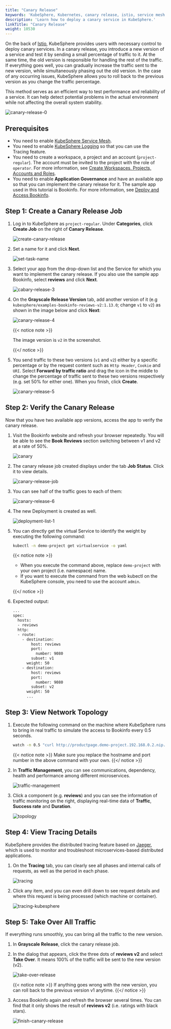 ```yaml
---
title: "Canary Release"
keywords: 'KubeSphere, Kubernetes, canary release, istio, service mesh'
description: 'Learn how to deploy a canary service in KubeSphere.'
linkTitle: "Canary Release"
weight: 10530
---
```


On the back of [Istio](https://istio.io/), KubeSphere provides users with necessary control to deploy canary services. In a canary release, you introduce a new version of a service and test it by sending a small percentage of traffic to it. At the same time, the old version is responsible for handling the rest of the traffic. If everything goes well, you can gradually increase the traffic sent to the new version, while simultaneously phasing out the old version. In the case of any occurring issues, KubeSphere allows you to roll back to the previous version as you change the traffic percentage.

This method serves as an efficient way to test performance and reliability of a service. It can help detect potential problems in the actual environment while not affecting the overall system stability.

![canary-release-0](/images/docs/project-user-guide/grayscale-release/canary-release/canary-release-0.png)

## Prerequisites

- You need to enable [KubeSphere Service Mesh](../../../pluggable-components/service-mesh/).
- You need to enable [KubeSphere Logging](../../../pluggable-components/logging/) so that you can use the Tracing feature.
- You need to create a workspace, a project and an account (`project-regular`). The account must be invited to the project with the role of `operator`. For more information, see [Create Workspaces, Projects, Accounts and Roles](../../../quick-start/create-workspace-and-project/).
- You need to enable **Application Governance** and have an available app so that you can implement the canary release for it. The sample app used in this tutorial is Bookinfo. For more information, see [Deploy and Access Bookinfo](../../../quick-start/deploy-bookinfo-to-k8s/).

## Step 1: Create a Canary Release Job

1. Log in to KubeSphere as `project-regular`. Under **Categories**, click **Create Job** on the right of **Canary Release**.

   ![create-canary-release](/images/docs/project-user-guide/grayscale-release/canary-release/create-canary-release.jpg)

2. Set a name for it and click **Next**.

   ![set-task-name](/images/docs/project-user-guide/grayscale-release/canary-release/set-task-name.jpg)

3. Select your app from the drop-down list and the Service for which you want to implement the canary release. If you also use the sample app Bookinfo, select **reviews** and click **Next**.

   ![cabary-release-3](/images/docs/project-user-guide/grayscale-release/canary-release/cabary-release-3.jpg)

4. On the **Grayscale Release Version** tab, add another version of it (e.g `kubesphere/examples-bookinfo-reviews-v2:1.13.0`; change `v1` to `v2`) as shown in the image below and click **Next**:

   ![canary-release-4](/images/docs/project-user-guide/grayscale-release/canary-release/canary-release-4.jpg)

   {{< notice note >}}

   The image version is `v2` in the screenshot.

   {{</ notice >}} 

5. You send traffic to these two versions (`v1` and `v2`) either by a specific percentage or by the request content such as `Http Header`, `Cookie` and `URI`. Select **Forward by traffic ratio** and drag the icon in the middle to change the percentage of traffic sent to these two versions respectively (e.g. set 50% for either one). When you finish, click **Create**.

   ![canary-release-5](/images/docs/project-user-guide/grayscale-release/canary-release/canary-release-5.gif)

## Step 2: Verify the Canary Release

Now that you have two available app versions, access the app to verify the canary release.

1. Visit the Bookinfo website and refresh your browser repeatedly. You will be able to see the **Book Reviews** section switching between v1 and v2 at a rate of 50%.

   ![canary](/images/docs/quickstart/deploy-bookinfo-to-k8s/canary.gif)

2. The canary release job created displays under the tab **Job Status**. Click it to view details.

   ![canary-release-job](/images/docs/project-user-guide/grayscale-release/canary-release/canary-release-job.jpg)

3. You can see half of the traffic goes to each of them:

   ![canary-release-6](/images/docs/project-user-guide/grayscale-release/canary-release/canary-release-6.jpg)

4. The new Deployment is created as well.

   ![deployment-list-1](/images/docs/project-user-guide/grayscale-release/canary-release/deployment-list-1.jpg)

5. You can directly get the virtual Service to identify the weight by executing the following command:

   ```bash
   kubectl -n demo-project get virtualservice -o yaml
   ```

   {{< notice note >}} 

   - When you execute the command above, replace `demo-project` with your own project (i.e. namespace) name.
   - If you want to execute the command from the web kubectl on the KubeSphere console, you need to use the account `admin`.

   {{</ notice >}} 

6. Expected output:

   ```bash
   ...
   spec:
     hosts:
     - reviews
     http:
     - route:
       - destination:
           host: reviews
           port:
             number: 9080
           subset: v1
         weight: 50
       - destination:
           host: reviews
           port:
             number: 9080
           subset: v2
         weight: 50
         ...
   ```

## Step 3: View Network Topology

1. Execute the following command on the machine where KubeSphere runs to bring in real traffic to simulate the access to Bookinfo every 0.5 seconds.

   ```bash
   watch -n 0.5 "curl http://productpage.demo-project.192.168.0.2.nip.io:32277/productpage?u=normal"
   ```

   {{< notice note >}}
   Make sure you replace the hostname and port number in the above command with your own.
   {{</ notice >}}

2. In **Traffic Management**, you can see communications, dependency, health and performance among different microservices.

   ![traffic-management](/images/docs/project-user-guide/grayscale-release/canary-release/traffic-management.png)

3. Click a component (e.g. **reviews**) and you can see the information of traffic monitoring on the right, displaying real-time data of **Traffic**, **Success rate** and **Duration**.

   ![topology](/images/docs/project-user-guide/grayscale-release/canary-release/topology.png)

## Step 4: View Tracing Details

KubeSphere provides the distributed tracing feature based on [Jaeger](https://www.jaegertracing.io/), which is used to monitor and troubleshoot microservices-based distributed applications.

1. On the **Tracing** tab, you can clearly see all phases and internal calls of requests, as well as the period in each phase.

   ![tracing](/images/docs/project-user-guide/grayscale-release/canary-release/tracing.png)

2. Click any item, and you can even drill down to see request details and where this request is being processed (which machine or container).

   ![tracing-kubesphere](/images/docs/project-user-guide/grayscale-release/canary-release/tracing-kubesphere.png)

## Step 5: Take Over All Traffic

If everything runs smoothly, you can bring all the traffic to the new version.

1. In **Grayscale Release**, click the canary release job.

2. In the dialog that appears, click the three dots of **reviews v2** and select **Take Over**. It means 100% of the traffic will be sent to the new version (v2).

   ![take-over-release](/images/docs/project-user-guide/grayscale-release/canary-release/take-over-release.png)

   {{< notice note >}}
   If anything goes wrong with the new version, you can roll back to the previous version v1 anytime.
   {{</ notice >}}

3. Access Bookinfo again and refresh the browser several times. You can find that it only shows the result of **reviews v2** (i.e. ratings with black stars).

   ![finish-canary-release](/images/docs/project-user-guide/grayscale-release/canary-release/finish-canary-release.png)
